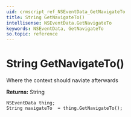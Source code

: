 ```yaml
---
uid: crmscript_ref_NSEventData_GetNavigateTo
title: String GetNavigateTo()
intellisense: NSEventData.GetNavigateTo
keywords: NSEventData, GetNavigateTo
so.topic: reference
---
```


# String GetNavigateTo()

Where the context should naviate afterwards

**Returns:** String

```crmscript
NSEventData thing;
String navigateTo  = thing.GetNavigateTo();
```

